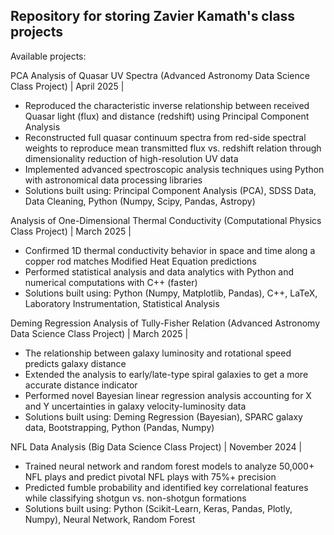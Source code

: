 ## Repository for storing Zavier Kamath's class projects

Available projects:

PCA Analysis of Quasar UV Spectra (Advanced Astronomy Data Science Class Project) | April 2025 |
- Reproduced the characteristic inverse relationship between received Quasar light (flux) and distance (redshift) using Principal Component Analysis
- Reconstructed full quasar continuum spectra from red-side spectral weights to reproduce mean transmitted flux vs. redshift relation through dimensionality reduction of high-resolution UV data
- Implemented advanced spectroscopic analysis techniques using Python with astronomical data processing libraries
- Solutions built using: Principal Component Analysis (PCA), SDSS Data, Data Cleaning, Python (Numpy, Scipy, Pandas, Astropy)

Analysis of One-Dimensional Thermal Conductivity (Computational Physics Class Project) | March 2025 |
- Confirmed 1D thermal conductivity behavior in space and time along a copper rod matches Modified Heat Equation predictions
- Performed statistical analysis and data analytics with Python and numerical computations with C++ (faster)
- Solutions built using: Python (Numpy, Matplotlib, Pandas), C++, LaTeX, Laboratory Instrumentation, Statistical Analysis

Deming Regression Analysis of Tully-Fisher Relation (Advanced Astronomy Data Science Class Project) | March 2025 |
- The relationship between galaxy luminosity and rotational speed predicts galaxy distance
- Extended the analysis to early/late-type spiral galaxies to get a more accurate distance indicator
- Performed novel Bayesian linear regression analysis accounting for X and Y uncertainties in galaxy velocity-luminosity data
- Solutions built using: Deming Regression (Bayesian), SPARC galaxy data, Bootstrapping, Python (Pandas, Numpy)

NFL Data Analysis (Big Data Science Class Project) | November 2024 |
- Trained neural network and random forest models to analyze 50,000+ NFL plays and predict pivotal NFL plays with 75%+ precision
- Predicted fumble probability and identified key correlational features while classifying shotgun vs. non-shotgun formations
- Solutions built using: Python (Scikit-Learn, Keras, Pandas, Plotly, Numpy), Neural Network, Random Forest
